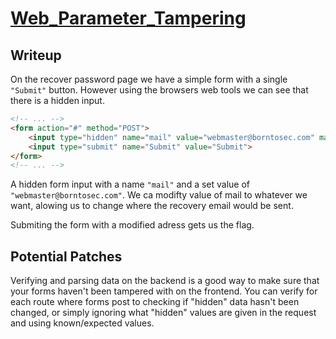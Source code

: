 # [Web_Parameter_Tampering](https://owasp.org/www-community/attacks/Web_Parameter_Tampering)

## Writeup
On the recover password page we have a simple form with a single `"Submit"` button. However using the browsers web tools we can see that there is a hidden input.
```html
<!-- ... -->
<form action="#" method="POST">
	<input type="hidden" name="mail" value="webmaster@borntosec.com" maxlength="15">
	<input type="submit" name="Submit" value="Submit">
</form>
<!-- ... -->
```
A hidden form input with a name `"mail"` and a set value of `"webmaster@borntosec.com"`. We ca modifty value of mail to whatever we want, alowing us to change where the recovery email would be sent.

Submiting the form with a modified adress gets us the flag.

## Potential Patches
Verifying and parsing data on the backend is a good way to make sure that your forms haven't been tampered with on the frontend. You can verify for each route where forms post to checking if "hidden" data hasn't been changed, or simply ignoring what "hidden" values are given in the request and using known/expected values. 